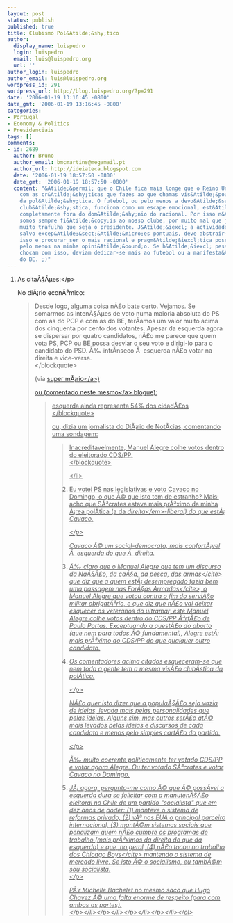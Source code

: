 ```yaml
---
layout: post
status: publish
published: true
title: Clubismo Pol&Atilde;&shy;tico
author:
  display_name: luispedro
  login: luispedro
  email: luis@luispedro.org
  url: ''
author_login: luispedro
author_email: luis@luispedro.org
wordpress_id: 291
wordpress_url: http://blog.luispedro.org/?p=291
date: '2006-01-19 13:16:45 -0800'
date_gmt: '2006-01-19 13:16:45 -0800'
categories:
- Portugal
- Economy & Politics
- Presidenciais
tags: []
comments:
- id: 2689
  author: Bruno
  author_email: bmcmartins@megamail.pt
  author_url: http://ideiateca.blogspot.com
  date: '2006-01-19 18:57:50 -0800'
  date_gmt: '2006-01-19 18:57:50 -0800'
  content: "&Atilde;&permil; que o Chile fica mais longe que o Reino Unido...\r\nConcordo
    com as cr&Atilde;&shy;ticas que fazes ao que chamas vis&Atilde;&pound;o club&Atilde;&shy;stica
    da pol&Atilde;&shy;tica. O futebol, ou pelo menos a devo&Atilde;&sect;&Atilde;&pound;o
    club&Atilde;&shy;stica, funciona como um escape emocional, est&Atilde;&iexcl;
    completamente fora do dom&Atilde;&shy;nio do racional. Por isso n&Atilde;&sup3;s
    somos sempre fi&Atilde;&copy;is ao nosso clube, por muito mal que jogue ou por
    muito trafulha que seja o presidente. J&Atilde;&iexcl; a actividade pol&Atilde;&shy;tica,
    salvo excep&Atilde;&sect;&Atilde;&micro;es pontuais, deve abstrair-se de tudo
    isso e procurar ser o mais racional e pragm&Atilde;&iexcl;tica poss&Atilde;&shy;vel,
    pelo menos na minha opini&Atilde;&pound;o. Se h&Atilde;&iexcl; pessoas que se
    chocam com isso, deviam dedicar-se mais ao futebol ou a manifesta&Atilde;&sect;&Atilde;&micro;es
    do BE. ;)"
---
```

<ol>
<li>
<p>As cita&Atilde;&sect;&Atilde;&micro;es:<&#47;p></p>
<p>No di&Atilde;&iexcl;rio econ&Atilde;&sup3;mico:</p>
<blockquote><p>
Desde logo, alguma coisa n&Atilde;&pound;o bate certo. Vejamos. Se somarmos as inten&Atilde;&sect;&Atilde;&micro;es de voto numa maioria absoluta do PS com as do PCP e com as do BE, ter&Atilde;&shy;amos um valor muito acima dos cinquenta por cento dos votantes. Apesar da esquerda agora se dispersar por quatro candidatos, n&Atilde;&pound;o me parece que quem vota PS, PCP ou BE possa desviar o seu voto e dirigi-lo para o candidato do PSD. &Atilde;&permil; intr&Atilde;&shy;nseco &Atilde;&nbsp; esquerda n&Atilde;&pound;o votar na direita e vice-versa.<br />
<&#47;blockquote></p>
<p>(via <a href="http:&#47;&#47;mario-super.blogspot.com&#47;2006&#47;01&#47;o-que-tem-sido-acreditado-por-todos-e.html">super m&Atilde;&iexcl;rio<&#47;a>)</p>
<p>ou (comentado neste <a href="http:&#47;&#47;blog.luispedro.org&#47;?p=281">mesmo<&#47;a> blogue):</p>
<blockquote><p>
esquerda ainda representa 54% dos cidad&Atilde;&pound;os<br />
<&#47;blockquote></p>
<p>ou, dizia um jornalista do Di&Atilde;&iexcl;rio de Not&Atilde;&shy;cias, comentando uma sondagem:</p>
<blockquote><p>
Inacreditavelmente, Manuel Alegre colhe votos dentro do eleitorado CDS&#47;PP.<br />
<&#47;blockquote></p>
<p><&#47;li>
<li>
<p>Eu votei PS nas legislativas e voto Cavaco no Domingo, o que &Atilde;&copy; que isto tem de estranho? Mais: acho que S&Atilde;&sup3;crates estava mais pr&Atilde;&sup3;ximo da minha &Atilde;&iexcl;rea pol&Atilde;&shy;tica (a da <em>direita<&#47;em>-liberal) do que est&Atilde;&iexcl; Cavaco.</p>
<p><&#47;p>
<p>Cavaco &Atilde;&copy; um social-democrata, mais confort&Atilde;&iexcl;vel &Atilde;&nbsp; esquerda do que &Atilde;&nbsp; direita.</p>
<li>
<p>&Atilde;&permil; claro que o Manuel Alegre que tem um discurso da <cite>Na&Atilde;&sect;&Atilde;&pound;o, da ca&Atilde;&sect;a, da pesca, das armas<&#47;cite> que diz que <cite>a quem est&Atilde;&iexcl; desempregado fazia bem uma passagem nas For&Atilde;&sect;as Armadas<&#47;cite>, o Manuel Alegre que votou contra o fim do servi&Atilde;&sect;o militar obrigat&Atilde;&sup3;rio, e que diz que n&Atilde;&pound;o vai deixar esquecer os veteranos do ultramar, este Manuel Alegre colhe votos dentro do CDS&#47;PP &Atilde;&sup3;rf&Atilde;&pound;o de Paulo Portas. Exceptuando a quest&Atilde;&pound;o do aborto (que nem para todos &Atilde;&copy; fundamental), Alegre est&Atilde;&iexcl; mais pr&Atilde;&sup3;ximo do CDS&#47;PP do que qualquer outro candidato.</p>
<li>
<p>Os comentadores acima citados esqueceram-se que nem toda a gente tem a mesma vis&Atilde;&pound;o club&Atilde;&shy;stica da pol&Atilde;&shy;tica.</p>
<p><&#47;p>
<p>N&Atilde;&pound;o quer isto dizer que a popula&Atilde;&sect;&Atilde;&pound;o seja vazia de ideias, levada mais pelas personalidades que pelas ideias. Alguns sim, mas outros ser&Atilde;&pound;o at&Atilde;&copy; mais levados pelas ideias e discursos de cada candidato e menos pelo simples cart&Atilde;&pound;o do partido.</p>
<p><&#47;p>
<p>&Atilde;&permil; muito coerente politicamente ter votado CDS&#47;PP e votar agora Alegre. Ou ter votado S&Atilde;&sup3;crates e votar Cavaco no Domingo.</p>
<li>
<p>J&Atilde;&iexcl; agora, pergunto-me como &Atilde;&copy; que &Atilde;&copy; poss&Atilde;&shy;vel a esquerda dura se felicitar com a manuten&Atilde;&sect;&Atilde;&pound;o eleitoral no Chile de um partido "socialista" que em dez anos de poder: (1) manteve o sistema de reformas privado, (2) v&Atilde;&ordf; nos EUA o principal parceiro internacional, (3) mant&Atilde;&copy;m sistemas sociais que penalizam quem n&Atilde;&pound;o cumpre os programas de trabalho (mais pr&Atilde;&sup3;ximos da direita do que da esquerda) e que, no geral, (4) n&Atilde;&pound;o tocou no trabalho dos <cite>Chicago Boys<&#47;cite> mantendo o sistema de mercado livre. Se isto &Atilde;&copy; o socialismo, eu tamb&Atilde;&copy;m sou socialista.<br />
<&#47;p>
<p>P&Atilde;&acute;r Michelle Bachelet no mesmo saco que Hugo Chavez &Atilde;&copy; uma falta enorme de respeito (para com ambas as partes).<br />
<&#47;p><&#47;li><&#47;p><&#47;li><&#47;p><&#47;li><&#47;p><&#47;li><&#47;ol></p>
